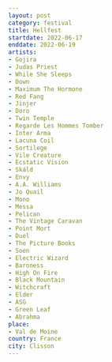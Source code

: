 ```yaml
---
layout: post
category: festival
title: Hellfest
startdate: 2022-06-17
enddate: 2022-06-19
artists: 
- Gojira
- Judas Priest
- While She Sleeps
- Down
- Maximum The Hormone
- Red Fang
- Jinjer
- Doro
- Twin Temple
- Regarde Les Hommes Tomber
- Inter Arma
- Lacuna Coil
- Sortilege
- Vile Creature
- Ecstatic Vision
- Skáld
- Envy
- A.A. Williams
- Jo Quail
- Mono
- Messa
- Pelican
- The Vintage Caravan
- Point Mort
- Duel
- The Picture Books
- Soen
- Electric Wizard
- Baroness
- High On Fire
- Black Mountain
- Witchcraft
- Elder
- ASG
- Green Leaf
- Abrahma
place: 
- Val de Moine
country: France
city: Clisson
---
```


